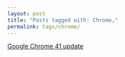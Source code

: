 ```yaml
---
layout: post
title: "Posts tagged with: Chrome,"
permalink: tags/chrome/
---
```

[Google Chrome 41 update](/2015/03/Google-Chrome-41)
